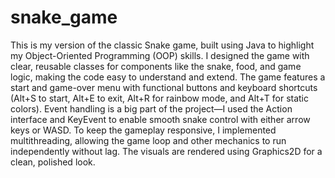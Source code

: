 # snake_game
This is my version of the classic Snake game, built using Java to highlight my Object-Oriented Programming (OOP) skills. I designed the game with clear, reusable classes for components like the snake, food, and game logic, making the code easy to understand and extend. The game features a start and game-over menu with functional buttons and keyboard shortcuts (Alt+S to start, Alt+E to exit, Alt+R for rainbow mode, and Alt+T for static colors). Event handling is a big part of the project—I used the Action interface and KeyEvent to enable smooth snake control with either arrow keys or WASD. To keep the gameplay responsive, I implemented multithreading, allowing the game loop and other mechanics to run independently without lag. The visuals are rendered using Graphics2D for a clean, polished look.
